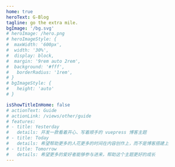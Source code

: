 ```yaml
---
home: true
heroText: G-Blog
tagline: go the extra mile.
bgImage: '/bg.svg'
# heroImage: /hero.png
# heroImageStyle: {
#  maxWidth: '600px',
#  width: '30%',
#  display: block,
#  margin: '9rem auto 2rem',
#  background: '#fff',
#   borderRadius: '1rem',
# }
# bgImageStyle: {
#   height: 'auto'
# }

isShowTitleInHome: false
# actionText: Guide
# actionLink: /views/other/guide
# features:
# - title: Yesterday
#   details: 开发一款看着开心、写着顺手的 vuepress 博客主题
# - title: Today
#   details: 希望帮助更多的人花更多的时间在内容创作上，而不是博客搭建上
# - title: Tomorrow
#   details: 希望更多的爱好者能够参与进来，帮助这个主题更好的成长
---
```

